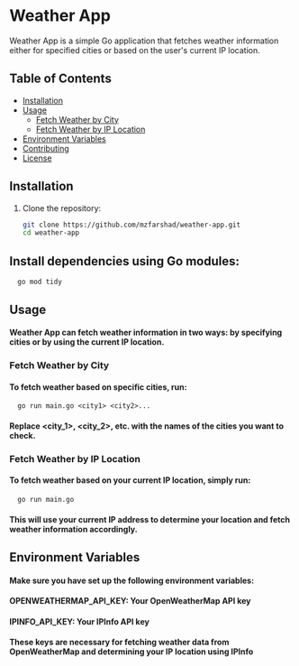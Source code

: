 # Weather App

Weather App is a simple Go application that fetches weather information either for specified cities or based on the user's current IP location.

## Table of Contents

- [Installation](#installation)
- [Usage](#usage)
  - [Fetch Weather by City](#fetch-weather-by-city)
  - [Fetch Weather by IP Location](#fetch-weather-by-ip-location)
- [Environment Variables](#environment-variables)
- [Contributing](#contributing)
- [License](#license)

## Installation

1. Clone the repository:

   ```sh
   git clone https://github.com/mzfarshad/weather-app.git
   cd weather-app

## Install dependencies using Go modules:

```
  go mod tidy
```

## Usage

####  Weather App can fetch weather information in two ways: by specifying cities or by using the current IP location.

### Fetch Weather by City

#### To fetch weather based on specific cities, run:

```
  go run main.go <city1> <city2>...
```
#### Replace <city_1>, <city_2>, etc. with the names of the cities you want to check.

### Fetch Weather by IP Location

#### To fetch weather based on your current IP location, simply run:

```
  go run main.go
```
#### This will use your current IP address to determine your location and fetch weather information accordingly.

## Environment Variables

#### Make sure you have set up the following environment variables:

#### OPENWEATHERMAP_API_KEY: Your OpenWeatherMap API key
#### IPINFO_API_KEY: Your IPInfo API key
#### These keys are necessary for fetching weather data from OpenWeatherMap and determining your IP location using IPInfo
